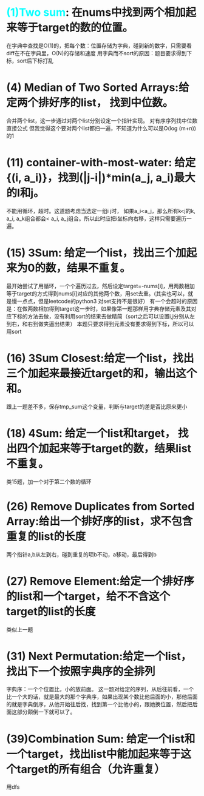 # <font color=#00ffff>(1)Two sum</font>: 在nums中找到两个相加起来等于target的数的位置。
在字典中查找是O(1)的，把每个数：位置存储为字典，碰到新的数字，只需要看diff在不在字典里，O(N)的存储和速度
用字典而不sort的原因：题目要求得到下标，sort后下标打乱
# (4) Median of Two Sorted Arrays:给定两个排好序的list， 找到中位数。
合并两个list，这一步通过对两个list分别设定一个指针实现。
对有序序列找中位数直接公式
但我觉得这个要对两个list都扫一遍，不知道为什么可以是O(log (m+n))的1
# (11) container-with-most-water: 给定{(i, a_i)}，找到(|j-i|)*min(a_j, a_i)最大的I和j。
不能用循环，超时。这道题考虑当选定一组i j时， 如果a_i<a_j，那么所有k<j的k, a_i, a_k组合都会< a_i, a_j组合。所以此时应把i坐标向右移，这样只需要遍历一遍。
# (15) 3Sum: 给定一个list，找出三个加起来为0的数，结果不重复。
最开始尝试了用循环，一个个遍历过去，然后设定target=-nums[i]，用两数相加等于target的方式得到nums[i]对应的其他两个数，用set去重。(其实也可以，就是慢一点点，但是leetcode的python3 对set支持不是很好）
有一个会超时的原因是：在做两数相加得到target这一步时，如果像第一题那样用字典存储元素及其对应下标的方法去做，没有利用sort的结果去做精简（sort之后可以设置i,j分别从左到右，和右到做夹逼出结果）
本题只要求得到元素没有要求得到下标，所以可以用sort
# (16) 3Sum Closest:给定一个list，找出三个加起来最接近target的和，输出这个和。
跟上一题差不多，保存tmp_sum这个变量，判断与target的差是否比原来更小
# (18) 4Sum: 给定一个list和target， 找出四个加起来等于target的数，结果list不重复。
类15题，加一个对于第二个数的循环
# (26) Remove Duplicates from Sorted Array:给出一个排好序的list，求不包含重复的list的长度
两个指针a,b从左到右，碰到重复的项b不动，a移动，最后得到b
# (27) Remove Element:给定一个排好序的list和一个target，给不不含这个target的list的长度
类似上一题
# (31) Next Permutation:给定一个list，找出下一个按照字典序的全排列
字典序：一个个位置比，小的放前面。
这一题对给定的序列，从后往前看，一个比一个大的话，就是最大的那个字典序，如果出现某个数比他后面的小，那他后面的就是字典倒序，从他开始往后找，找到第一个比他小的，跟她换位置，然后把后面这部分颠倒一下就可以了。
# (39)Combination Sum: 给定一个list和一个target，找出list中能加起来等于这个target的所有组合（允许重复）
用dfs
